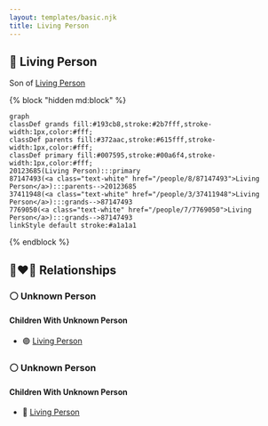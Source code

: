 ```yaml
---
layout: templates/basic.njk
title: Living Person
---
```

## 🔵 Living Person

Son of [Living Person](/people/8/87147493)

{% block "hidden md:block" %}
```mermaid
graph
classDef grands fill:#193cb8,stroke:#2b7fff,stroke-width:1px,color:#fff;
classDef parents fill:#372aac,stroke:#615fff,stroke-width:1px,color:#fff;
classDef primary fill:#007595,stroke:#00a6f4,stroke-width:1px,color:#fff;
20123685(Living Person):::primary
87147493(<a class="text-white" href="/people/8/87147493">Living Person</a>):::parents-->20123685
37411948(<a class="text-white" href="/people/3/37411948">Living Person</a>):::grands-->87147493
7769050(<a class="text-white" href="/people/7/7769050">Living Person</a>):::grands-->87147493
linkStyle default stroke:#a1a1a1
```
{% endblock %}

## 👩‍❤️‍👨 Relationships

### ⚪ Unknown Person

#### Children With Unknown Person
* 🟣 [Living Person](/people/6/64683164)
### ⚪ Unknown Person

#### Children With Unknown Person
* 🔵 [Living Person](/people/9/98903698)